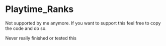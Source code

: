 # Playtime_Ranks
Not supported by me anymore. If you want to support this feel free to copy the code and do so.

Never really finished or tested this
